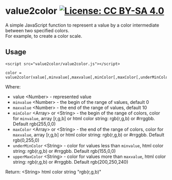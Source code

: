 # value2color [![License: CC BY-SA 4.0](https://img.shields.io/badge/License-CC%20BY--SA%204.0-lightgrey.svg)](https://creativecommons.org/licenses/by-sa/4.0/)

A simple JavaScript function to represent a value by a color intermediate between two specified colors.  
For example, to create a color scale. 

## Usage
```
<script src="value2color/value2color.js"></script>
```

```
color = value2color(value[,minvalue[,maxvalue[,minColor[,maxColor[,underMinColor[,upperMaxColor]]]]]])
```
Where:
* value \<Number> - represented value
* `minvalue` \<Number> - the begin of the range of values, default 0
* `maxvalue` \<Number> - the end of the range of values, default 10
* `minColor` \<Array> or \<String> - the begin of the range of colors, color for `minvalue`, array [r,g,b] or html color string: rgb(r,g,b) or #rrggbb. Default rgb(255,0,0)
* `maxColor` \<Array> or \<String> - the end of the range of colors, color for `maxvalue`, array [r,g,b] or html color string: rgb(r,g,b) or #rrggbb. Default rgb(0,255,0)
* `underMinColor` \<String> - color for values less than `minvalue`, html color string: rgb(r,g,b) or #rrggbb. Default rgb(155,0,0)
* `upperMaxColor` \<String> - color for values more than `maxvalue`, html color string: rgb(r,g,b) or #rrggbb. Default rgb(200,250,240)

Return: \<String> html color string "rgb(r,g,b)"
